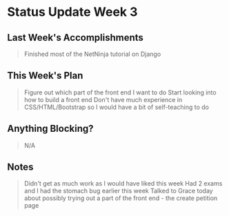 # Status Update Week 3

## Last Week's Accomplishments

> Finished most of the NetNinja tutorial on Django

## This Week's Plan

> Figure out which part of the front end I want to do
> Start looking into how to build a front end
> Don't have much experience in CSS/HTML/Bootstrap so I would have a bit of self-teaching to do

## Anything Blocking?

> N/A

## Notes

> Didn't get as much work as I would have liked this week
> Had 2 exams and I had the stomach bug earlier this week
> Talked to Grace today about possibly trying out a part of the front end - the create petition page
